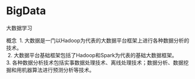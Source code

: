 # BigData
大数据学习

概念
  1. 大数据是一门以Hadoop为代表的大数据平台框架上进行各种数据分析的技术。<br/>
  2. 大数据平台基础框架包括了Hadoop和Spark为代表的基础大数据框架。<br/>
  3. 各种数据分析技术包括实事数据处理技术、离线处理技术；数据分析、数据挖掘和用机器算法进行预测分析等技术。<br/>
